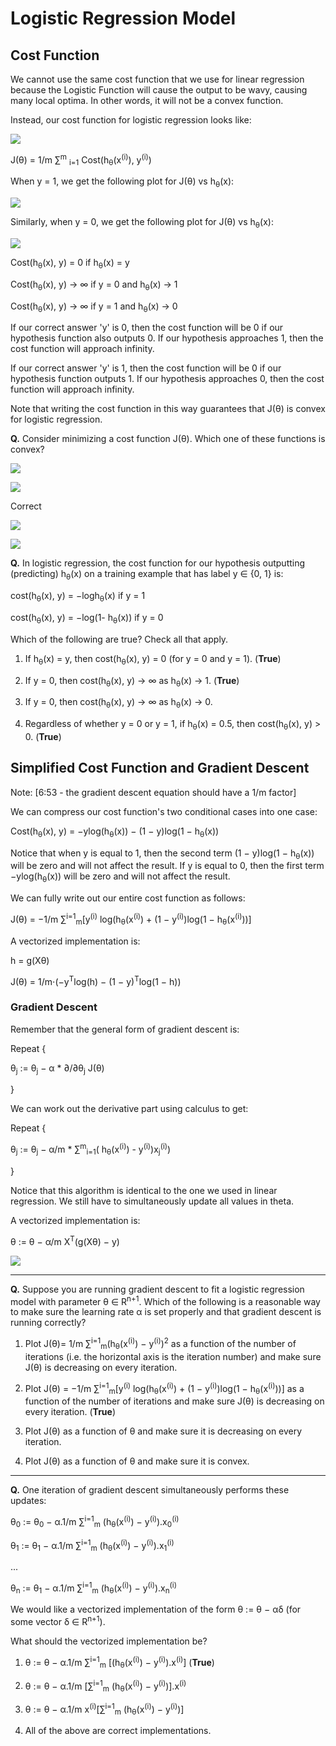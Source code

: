 Logistic Regression Model
===========================

## Cost Function

We cannot use the same cost function that we use for linear regression because 
the Logistic Function will cause the output to be wavy, causing many local 
optima. In other words, it will not be a convex function.

Instead, our cost function for logistic regression looks like:

![](./img/week3-10.png)

J(θ) = 1/m ∑<sup>m</sup> <sub>i=1</sub> Cost(h<sub>θ</sub>(x<sup>(i)</sup>), y<sup>(i)</sup>)

When y = 1, we get the following plot for J(θ) vs h<sub>θ</sub>(x):

![](./img/week3-11.png)

Similarly, when y = 0, we get the following plot for J(θ) vs h<sub>θ</sub>(x):

![](./img/week3-12.png)

Cost(h<sub>θ</sub>(x), y) = 0 if h<sub>θ</sub>(x) = y

Cost(h<sub>θ</sub>(x), y) → ∞ if y = 0 and h<sub>θ</sub>(x) → 1

Cost(h<sub>θ</sub>(x), y) → ∞ if y = 1 and h<sub>θ</sub>(x) → 0 

If our correct answer 'y' is 0, then the cost function will be 0 if our 
hypothesis function also outputs 0. If our hypothesis approaches 1, then the 
cost function will approach infinity.

If our correct answer 'y' is 1, then the cost function will be 0 if our
 hypothesis function outputs 1. If our hypothesis approaches 0, then the 
 cost function will approach infinity.
 
 Note that writing the cost function in this way guarantees that J(θ) is 
 convex for logistic regression.



**Q.** Consider minimizing a cost function J(θ). Which one of these 
functions is convex?

![](./img/week3-6.png)

![](./img/week3-7.png)

Correct 

![](./img/week3-8.png)

![](./img/week3-9.png)


**Q.** In logistic regression, the cost function for our hypothesis outputting 
(predicting) h<sub>θ</sub>(x) on a training example that has label y ∈ {0, 1} is:

cost(h<sub>θ</sub>(x), y) = −logh<sub>θ</sub>(x)           if y = 1

cost(h<sub>θ</sub>(x), y) = −log(1- h<sub>θ</sub>(x))      if y = 0

Which of the following are true? Check all that apply.

  1. If h<sub>θ</sub>(x) = y, then cost(h<sub>θ</sub>(x), y) = 0 
  (for y = 0 and y = 1). (**True**)
  
  1. If y = 0, then cost(h<sub>θ</sub>(x), y) → ∞ as h<sub>θ</sub>(x) → 1. (**True**)
  
  1. If y = 0, then cost(h<sub>θ</sub>(x), y) → ∞ as h<sub>θ</sub>(x) → 0.
  
  1. Regardless of whether y = 0 or y = 1, if h<sub>θ</sub>(x) = 0.5, then 
cost(h<sub>θ</sub>(x), y) > 0. (**True**)

## Simplified Cost Function and Gradient Descent

Note: [6:53 - the gradient descent equation should have a 1/m factor]

We can compress our cost function's two conditional cases into one case:

Cost(h<sub>θ</sub>(x), y) = −ylog(h<sub>θ</sub>(x)) − (1 − y)log(1 − h<sub>θ</sub>(x))

Notice that when y is equal to 1, then the second term (1 − y)log(1 − h<sub>θ</sub>(x))
will be zero and will not affect the result. If y is equal to 0, then the first 
term −ylog(h<sub>θ</sub>(x)) will be zero and will not affect the result.

We can fully write out our entire cost function as follows:

J(θ) = −1/m ∑<sup>i=1</sup><sub>m</sub>[y<sup>(i)</sup>
  log(h<sub>θ</sub>(x<sup>(i)</sup>) + (1 − y<sup>(i)</sup>)log(1 − h<sub>θ</sub>(x<sup>(i)</sup>))] 
  
A vectorized implementation is:

h = g(Xθ)

J(θ) = 1/m⋅(−y<sup>T</sup>log(h) − (1 − y)<sup>T</sup>log(1 − h))

### Gradient Descent

Remember that the general form of gradient descent is:

Repeat {

θ<sub>j</sub> := θ<sub>j</sub> − α * ∂/∂θ<sub>j</sub> J(θ)

}

We can work out the derivative part using calculus to get:

Repeat {

θ<sub>j</sub> := θ<sub>j</sub> − α/m * ∑<sup>m</sup><sub>i=1</sub>(
 h<sub>θ</sub>(x<sup>(i)</sup>) - y<sup>(i)</sup>)x<sub>j</sub><sup>(i)</sup>)

}

Notice that this algorithm is identical to the one we used in linear regression.
 We still have to simultaneously update all values in theta.

A vectorized implementation is:

θ := θ − α/m X<sup>T</sup>(g(Xθ) − y)

![](./img/week3-13.png)
_______________

**Q.** Suppose you are running gradient descent to fit a logistic regression model 
with parameter θ ∈ R<sup>n+1</sup>. Which of the following is a reasonable way 
to make sure the learning rate α is set properly and that gradient descent is 
running correctly?

  1. Plot J(θ)= 1/m ∑<sup>i=1</sup><sub>m</sub>(h<sub>θ</sub>(x<sup>(i)</sup>)
  − y<sup>(i)</sup>)<sup>2</sup> as a function of the number of iterations 
  (i.e. the horizontal axis is the iteration number) and make sure J(θ) is 
  decreasing on every iteration.
  
  1. Plot J(θ) = −1/m ∑<sup>i=1</sup><sub>m</sub>[y<sup>(i)</sup>
  log(h<sub>θ</sub>(x<sup>(i)</sup>) + (1 − y<sup>(i)</sup>)log(1 − h<sub>θ</sub>(x<sup>(i)</sup>))] 
  as a function of the number of iterations and make sure J(θ) is decreasing 
  on every iteration. (**True**)
  
  1. Plot J(θ) as a function of θ and make sure it is decreasing on every 
  iteration.
  
  1. Plot J(θ) as a function of θ and make sure it is convex.
  
_______________

**Q.** One iteration of gradient descent simultaneously performs these updates:

θ<sub>0</sub> := θ<sub>0</sub> − α.1/m ∑<sup>i=1</sup><sub>m</sub>
(h<sub>θ</sub>(x<sup>(i)</sup>) − y<sup>(i)</sup>).x<sub>0</sub><sup>(i)</sup>

θ<sub>1</sub> := θ<sub>1</sub> − α.1/m ∑<sup>i=1</sup><sub>m</sub>
(h<sub>θ</sub>(x<sup>(i)</sup>) − y<sup>(i)</sup>).x<sub>1</sub><sup>(i)</sup>

...

θ<sub>n</sub> := θ<sub>1</sub> − α.1/m ∑<sup>i=1</sup><sub>m</sub>
(h<sub>θ</sub>(x<sup>(i)</sup>) − y<sup>(i)</sup>).x<sub>n</sub><sup>(i)</sup>

We would like a vectorized implementation of the form θ := θ − αδ (for some 
vector δ ∈ R<sup>n+1</sup>).

What should the vectorized implementation be?

  1. θ := θ − α.1/m ∑<sup>i=1</sup><sub>m</sub>
     [(h<sub>θ</sub>(x<sup>(i)</sup>) − y<sup>(i)</sup>).x<sup>(i)</sup>] (**True**)
     
  1. θ := θ − α.1/m [∑<sup>i=1</sup><sub>m</sub>
       (h<sub>θ</sub>(x<sup>(i)</sup>) − y<sup>(i)</sup>)].x<sup>(i)</sup>
  
  1. θ := θ − α.1/m x<sup>(i)</sup>[∑<sup>i=1</sup><sub>m</sub>
         (h<sub>θ</sub>(x<sup>(i)</sup>) − y<sup>(i)</sup>)]
         
  1. All of the above are correct implementations.
​	

